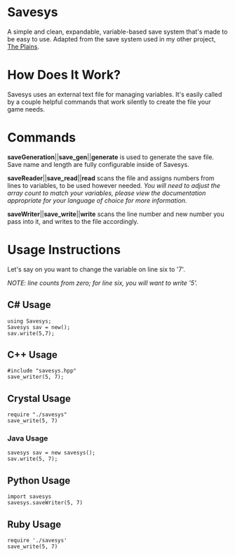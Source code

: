 # Savesys
A simple and clean, expandable, variable-based save system that's made to be easy to use.
Adapted from the save system used in my other project, [The Plains](https://github.com/draumaz/plains).

# How Does It Work?
Savesys uses an external text file for managing variables. It's easily called by a couple helpful commands that work silently to create the file your game needs.

# Commands

**saveGeneration**||**save_gen**||**generate** is used to generate the save file. Save name and length are fully configurable inside of Savesys.

**saveReader**||**save_read**||**read** scans the file and assigns numbers from lines to variables, to be used however needed. *You will need to adjust the array count to match your variables, please view the documentation appropriate for your language of choice for more information.*

**saveWriter**||**save_write**||**write** scans the line number and new number you pass into it, and writes to the file accordingly.

# Usage Instructions

Let's say on you want to change the variable on line six to '7'.

*NOTE: line counts from zero; for line six, you will want to write '5'.*

## C# Usage
```
using Savesys;
Savesys sav = new();
sav.write(5,7);
```
## C++ Usage
```
#include "savesys.hpp"
save_writer(5, 7);
```
## Crystal Usage
```
require "./savesys"
save_write(5, 7)
```
### Java Usage
```
savesys sav = new savesys();
sav.write(5, 7);
```
## Python Usage
```
import savesys
savesys.saveWriter(5, 7)
```
## Ruby Usage
```
require './savesys'
save_write(5, 7)
```
